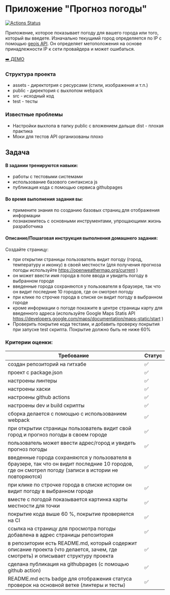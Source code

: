 # Приложение "Прогноз погоды"

[![Actions Status](https://github.com/ivanartamonov/otus-weather/actions/workflows/sanity-check.yml/badge.svg)](https://github.com/ivanartamonov/otus-weather/actions/workflows/sanity-check.yml/badge.svg)

Приложение, которое показывает погоду для вашего города или того, который вы введете. Изначально текущимй город определяется по IP с помощью [geojs API](https://www.geojs.io/). Он определяет метоположения на основе принадлежности IP к сети провайдера и может ошибаться.

[➡️ ДЕМО](https://ivanartamonov.github.io/otus-weather/)

### Структура проекта

* assets - директотрия с ресурсами (стили, изображения и т.п.)
* public - директория с выхлопом webpack
* src - исходный код
* test - тесты

### Известные проблемы

* Настройки выхлопа в папку public с вложением дальше dist - плохая практика
* Моки для тестов API организованы плохо

## Задача

#### В задании тренируются навыки:
* работы с тестовыми системами
* использование базового синтаксиса js
* публикация кода с помощью сервиса githubpages 

#### Во время выполнения задания вы:
* примените знания по созданию базовых страниц для отображения информации
* познакомитесь с основными инструментами, упрощающими жизнь разработчика

#### Описание/Пошаговая инструкция выполнения домашнего задания:
Создайте страницу:
* при открытии страницы пользователь видит погоду (город, температуру и иконку) в своей местности (для получения прогноза погоды используйте https://openweathermap.org/current )
* он может ввести имя города в поле ввода и увидеть погоду в выбранном городе
* введенные города сохраняются у пользователя в браузере, так что он видит последние 10 городов, где он смотрел погоду
* при клике по строчке города в списке он видит погоду в выбранном городе
* кроме информации о погоде покажите в центре страницы карту для введенного адреса (используйте Google Maps Statis API https://developers.google.com/maps/documentation/maps-static/start )
* Проверить покрытие кода тестами, и добавить проверку покрытия при запуске test скрипта. Покрытие должно быть не ниже 60%

### Критерии оценки:


| Требование                                                                                                                                             | Статус |
|--------------------------------------------------------------------------------------------------------------------------------------------------------|--------|
| создан репозиторий на гитхабе                                                                                                                          | ✅      |
| проект c package.json                                                                                                                                  | ✅      |
| настроены линтеры                                                                                                                                      | ✅      |
| настроены хаски                                                                                                                                        | ✅      |
| настроены github actions                                                                                                                               | ✅      |
| настроены dev и build скрипты                                                                                                                          | ✅      |
| сборка делается с помощью с использованием webpack                                                                                                     | ✅      |
| при открытии страницы пользователь видит свой город и прогноз погоды в своем городе                                                                    | ✅      |
| пользователь может ввести адрес/город и увидеть прогноз погоды                                                                                         | ✅      |
| введенные города сохраняются у пользователя в браузере, так что он видит последние 10 городов, где он смотрел погоду (записи в истории не повторяются) | ✅      |
| при клике по строчке города в списке истории он видит погоду в выбранном городе                                                                        | ✅      |
| вместе с погодой показывается картинка карты местности для точки                                                                                       | ✅      |
| покрытие кода выше 60 %, покрытие проверяется на CI                                                                                                    | ✅      |
| ссылка на страницу для просмотра погоды добавлена в адрес страницы репозитория                                                                         | ✅      |
| в репозитории есть README.md, который содержит описание проекта (что делается, зачем, где смотреть) и описывает структуру проекта                      | ✅      |
| сделана публикация на githubpages (с помощью github action)                                                                                            | ✅      |
| README.md есть badge для отображения статуса проверок на основной ветке (линтеры и тесты)                                                              | ✅      |